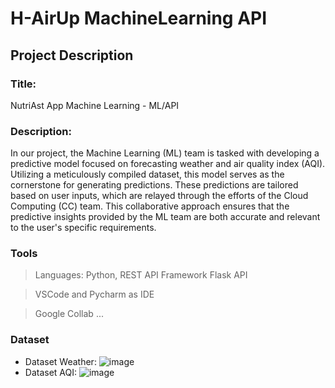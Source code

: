 # H-AirUp MachineLearning API

## Project Description
### Title:
NutriAst App Machine Learning - ML/API
### Description:
In our project, the Machine Learning (ML) team is tasked with developing a predictive model focused on forecasting weather and air quality index (AQI). Utilizing a meticulously compiled dataset, this model serves as the cornerstone for generating predictions. These predictions are tailored based on user inputs, which are relayed through the efforts of the Cloud Computing (CC) team. This collaborative approach ensures that the predictive insights provided by the ML team are both accurate and relevant to the user's specific requirements.
### Tools
> Languages: Python, REST API Framework Flask API

> VSCode and Pycharm as IDE

> Google Collab
...
### Dataset
- Dataset Weather:
  ![image](https://github.com/Gonken-GN/capstone-ML/assets/58224930/e0dcd237-e078-4e6c-8865-06d81a27b01f)
- Dataset AQI:
  ![image](https://github.com/Gonken-GN/capstone-ML/assets/58224930/589800da-49f2-412b-ae25-6f88af081187)



